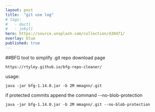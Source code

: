 ```yaml
---
layout: post
title:  "git use log"
# tags:
#   - dactl
#   - jekyll
hero: https://source.unsplash.com/collection/430471/
overlay: blue
published: true
---
```


##BFG tool to simplify .git repo
download page
```
https://rtyley.github.io/bfg-repo-cleaner/
```
usage:
```
java -jar bfg-1.14.0.jar -b 2M mmagnn/.git
```
if protected commits append the command
--no-blob-protection
```
java -jar bfg-1.14.0.jar -b 2M mmagnn/.git --no-blob-protection
```